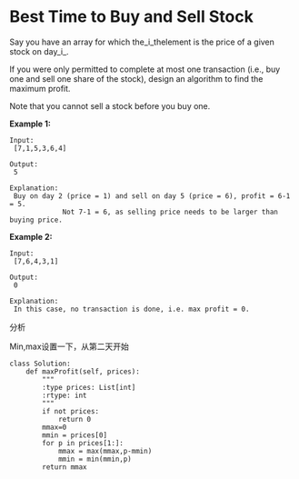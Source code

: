 # Best Time to Buy and Sell Stock

Say you have an array for which the_i\_thelement is the price of a given stock on day\_i_.

If you were only permitted to complete at most one transaction \(i.e., buy one and sell one share of the stock\), design an algorithm to find the maximum profit.

Note that you cannot sell a stock before you buy one.

**Example 1:**

```text
Input:
 [7,1,5,3,6,4]

Output:
 5

Explanation:
 Buy on day 2 (price = 1) and sell on day 5 (price = 6), profit = 6-1 = 5.
             Not 7-1 = 6, as selling price needs to be larger than buying price.
```

**Example 2:**

```text
Input:
 [7,6,4,3,1]

Output:
 0

Explanation:
 In this case, no transaction is done, i.e. max profit = 0.
```

分析

Min,max设置一下，从第二天开始

```text
class Solution:
    def maxProfit(self, prices):
        """
        :type prices: List[int]
        :rtype: int
        """
        if not prices:
            return 0
        mmax=0
        mmin = prices[0]
        for p in prices[1:]:
            mmax = max(mmax,p-mmin)
            mmin = min(mmin,p)
        return mmax
```

